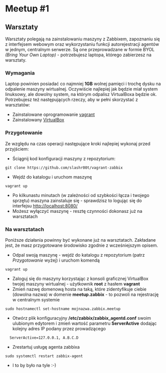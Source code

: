 # Meetup #1

## Warsztaty
Warsztaty polegają na zainstalowaniu maszyny z Zabbixem, zapoznaniu się z interfejsem webowym oraz wykorzystaniu funkcji autorejestracji agentów w jednym, centralnym serwerze.
Są one przeprowadzane w formie BYOL *(Bring Your Own Laptop)* - potrzebujesz  laptopa, którego zabierzesz na warsztaty. 

### Wymagania

Laptop powinien posiadać co najmniej **1GB** wolnej pamięci i trochę dysku na odpalenie maszyny wirtualnej. Oczywiście najlepiej jak będzie miał system linuksowy, ale dowolny system, na którym odpalisz VirtualBoxa będzie ok.
Potrzebujesz też następujących rzeczy, aby w pełni skorzystać z warsztatów:
  * Zainstalowane oprogramowanie [vagrant](https://www.vagrantup.com/downloads.html)
  * Zainstalowany [VirtualBox](https://www.virtualbox.org/wiki/Downloads)

### Przygotowanie
Ze względu na czas operacji następujące kroki najlepiej wykonaj przed przyjściem:
  * Ściągnij kod konfiguracji maszyny z repozytorium:
  ```
  git clone https://github.com/slashr00t/vagrant-zabbix
  ```
  * Wejdź do katalogu i uruchom maszynę
  ```
  vagrant up
  ```
  * Po kilkunastu minutach (w zależności od szybkości łącza i twojego sprzętu) maszyna zainstaluje się - sprawdzisz to logując się do interfejsu [http://localhost:8080/](http://localhost:8080)
  * Możesz wyłączyć maszynę - resztę czynności dokonasz już na warsztatach

### Na warsztatach
Poniższe działania powinny być wykonane już na warsztatach. Zakładane jest, że masz przygotowane środowisko zgodnie z wcześniejszym opisem.

  * Odpal swoją maszynę - wejdź do katalogu z repozytorium (patrz *Przygotowanie* wyżej) i uruchom komendą
  ```
  vagrant up
  ```
  * Zaloguj się do maszyny korzystając z konsoli graficznej VirtualBox twojej maszyny wirtualnej - użytkownik **root** z hasłem **vagrant**
  * Zmień nazwę domenową hosta na taką, które zidentyfikuje ciebie (dowolna nazwa) w domenie **meetup.zabbix** - to pozwoli na rejestrację w centralnym systemie
  ```
  sudo hostnamectl set-hostname mojnazwa.zabbix.meetup
  ```
  * Otwórz plik konfiguracyjny **/etc/zabbix/zabbix_agentd.conf** swoim ulubionym edytorem i zmień wartość parametru **ServerActive** dodając kolejny adres IP podany przez prowadzącego
  ```
    ServerActive=127.0.0.1, A.B.C.D
  ```
  * Zrestartuj usługę agenta zabbixa
  ```
  sudo systemctl restart zabbix-agent
  ```
  * I to by było na tyle :-)



